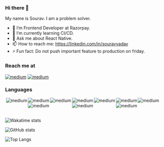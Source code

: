 ### Hi there 👋

My name is Sourav. I am a problem solver.

- 🔭  I’m Frontend Developer at Razorpay.
- 🌱  I’m currently learning CI/CD.
- 💬  Ask me about React Native.
- 📫  How to reach me: https://linkedin.com/in/souravyadav
- ⚡  Fun fact: Do not push important feature to production on friday.


### Reach me at

<a href="https://linkedin.com/in/souravyadav" target="_blank" rel="noopener noreferrer"><img align="center" alt="medium" src="https://img.shields.io/badge/LinkedIn-0077B5?style=for-the-badge&logo=linkedin&logoColor=white" /></a>
<a href="https://twitter.com/_sourav24" target="_blank" rel="noopener noreferrer"><img align="center" alt="medium" src="https://img.shields.io/badge/Twitter-1DA1F2?style=for-the-badge&logo=twitter&logoColor=white" /></a>



### Languages

<div style="display:flex; flex-direction:row;justify-content:space-evenly;flex-wrap:wrap;pointer-events: none">
  
<img align="center" alt="medium" src="https://img.shields.io/badge/JavaScript-323330?style=for-the-badge&logo=javascript&logoColor=F7DF1E" />
  
<img align="center" alt="medium" src="https://img.shields.io/badge/TypeScript-007ACC?style=for-the-badge&logo=typescript&logoColor=white" />
  
<img align="center" alt="medium" src="https://img.shields.io/badge/React-20232A?style=for-the-badge&logo=react&logoColor=61DAFB" />
  
<img align="center" alt="medium" src="https://img.shields.io/badge/React_Native-20232A?style=for-the-badge&logo=react&logoColor=61DAFB" />
  
<img align="center" alt="medium" src="https://img.shields.io/badge/Node.js-43853D?style=for-the-badge&logo=node.js&logoColor=white" />
  
<img align="center" alt="medium" src="https://img.shields.io/badge/Express.js-404D59?style=for-the-badge&logo=express&logoColor=white" />
  
<img align="center" alt="medium" src="https://img.shields.io/badge/HTML-239120?style=for-the-badge&logo=html5&logoColor=white" />
  
<img align="center" alt="medium" src="https://img.shields.io/badge/CSS-239120?&style=for-the-badge&logo=css3&logoColor=white" pointer-events: none/>

<img align="center" alt="medium" src="https://img.shields.io/badge/-GraphQL-E10098?style=for-the-badge&logo=graphql&logoColor=white" pointer-events: none/>

<img align="center" alt="medium" src="https://img.shields.io/badge/circle%20ci-%23161616.svg?style=for-the-badge&logo=circleci&logoColor=white" pointer-events: none/>

</div>

<br/>

<p></p>

![Wakatime stats](https://github-readme-stats.vercel.app/api/wakatime?username=suesanz&layout=compact)

<p></p>

![GitHub stats](https://github-readme-stats.vercel.app/api?username=suesanz&show_icons=true)

<p></p>

![Top Langs](https://github-readme-stats.vercel.app/api/top-langs/?username=suesanz&layout=compact)

